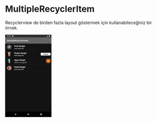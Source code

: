 # MultipleRecyclerItem

Recyclerview de birden fazla layout göstermek için kullanabileceğiniz bir örnek.


<img src="https://github.com/FiratGURGUR/MultipleRecyclerItem/blob/master/app/src/main/res/drawable/sc1.png" width="30%"> 
